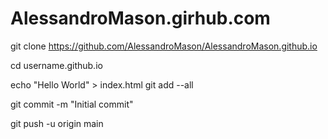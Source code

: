 # AlessandroMason.girhub.com
git clone https://github.com/AlessandroMason/AlessandroMason.github.io

cd username.github.io

echo "Hello World" > index.html
git add --all

git commit -m "Initial commit"

git push -u origin main
